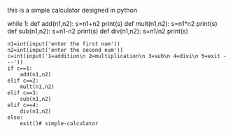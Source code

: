 this is a simple calculator designed in python

while 1:
    def add(n1,n2):
        s=n1+n2
        print(s)
    def mult(n1,n2):
        s=n1*n2
        print(s)
    def sub(n1,n2):
        s=n1-n2
        print(s)
    def div(n1,n2):
        s=n1/n2
        print(s)

    n1=int(input('enter the first num'))
    n2=int(input('enter the second num'))
    c=int(input('1=addition\n 2=multiplication\n 3=sub\n 4=divi\n 5=exit ---'))
    if c==1:
        add(n1,n2)
    elif c==2:
        mult(n1,n2)
    elif c==3:
        sub(n1,n2)
    elif c==4:
        div(n1,n2)
    else:
        exit()# simple-calculator


